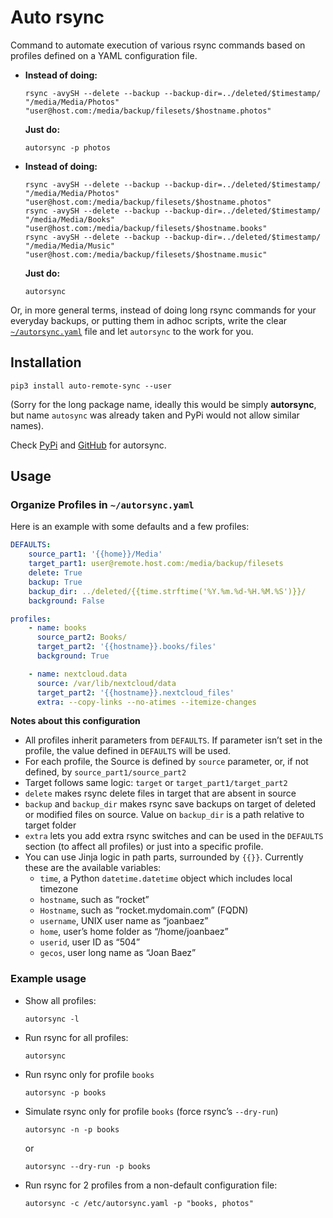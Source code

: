 # Auto rsync

Command to automate execution of various rsync commands based on profiles
defined on a YAML configuration file.

* **Instead of doing:**
    ```shell
    rsync -avySH --delete --backup --backup-dir=../deleted/$timestamp/ "/media/Media/Photos" "user@host.com:/media/backup/filesets/$hostname.photos"
    ```

    **Just do:**
    ```shell
    autorsync -p photos
    ```
* **Instead of doing:**
    ```shell
    rsync -avySH --delete --backup --backup-dir=../deleted/$timestamp/ "/media/Media/Photos" "user@host.com:/media/backup/filesets/$hostname.photos"
    rsync -avySH --delete --backup --backup-dir=../deleted/$timestamp/ "/media/Media/Books" "user@host.com:/media/backup/filesets/$hostname.books"
    rsync -avySH --delete --backup --backup-dir=../deleted/$timestamp/ "/media/Media/Music" "user@host.com:/media/backup/filesets/$hostname.music"
    ```

    **Just do:**
    ```shell
    autorsync
    ```
Or, in more general terms, instead of doing long rsync commands for your
everyday backups, or putting them in adhoc scripts, write the clear
[`~/autorsync.yaml`](#yamlfile) file and let `autorsync` to the work for you.

## Installation

```shell
pip3 install auto-remote-sync --user
```
(Sorry for the long package name, ideally this would be simply **autorsync**,
but name `autosync` was already taken and PyPi would not allow similar names).

Check [PyPi](https://pypi.org/project/auto-remote-sync/) and
[GitHub](https://github.com/avibrazil/autorsync) for autorsync.

## Usage

### <a name="yamlfile"></a>Organize Profiles in `~/autorsync.yaml`
Here is an example with some defaults and a few profiles:

```yaml
DEFAULTS:
    source_part1: '{{home}}/Media'
    target_part1: user@remote.host.com:/media/backup/filesets
    delete: True
    backup: True
    backup_dir: ../deleted/{{time.strftime('%Y.%m.%d-%H.%M.%S')}}/
    background: False

profiles:
    - name: books
      source_part2: Books/
      target_part2: '{{hostname}}.books/files'
      background: True

    - name: nextcloud.data
      source: /var/lib/nextcloud/data
      target_part2: '{{hostname}}.nextcloud_files'
      extra: --copy-links --no-atimes --itemize-changes
```

**Notes about this configuration**
- All profiles inherit parameters from `DEFAULTS`. If parameter isn’t set in
the profile, the value defined in `DEFAULTS` will be used.
- For each profile, the Source is defined by `source` parameter, or, if not
defined, by `source_part1/source_part2`
- Target follows same logic: `target` or `target_part1/target_part2`
- `delete` makes rsync delete files in target that are absent in source
- `backup` and `backup_dir` makes rsync save backups on target of deleted or
modified files on source. Value on `backup_dir` is a path relative to target
folder
- `extra` lets you add extra rsync switches and can be used in the `DEFAULTS`
section (to affect all profiles) or just into a specific profile.
- You can use Jinja logic in path parts, surrounded by `{{}}`. Currently these
are the available variables:
    - `time`, a Python `datetime.datetime` object which includes local timezone
    - `hostname`, such as “rocket”
    - `Hostname`, such as “rocket.mydomain.com” (FQDN)
    - `username`, UNIX user name as “joanbaez”
    - `home`, user’s home folder as “/home/joanbaez”
    - `userid`, user ID as “504”
    - `gecos`, user long name as “Joan Baez”

### Example usage
- Show all profiles:
    ```shell
    autorsync -l
    ```
- Run rsync for all profiles:
    ```shell
    autorsync
    ```
- Run rsync only for profile `books`
    ```shell
    autorsync -p books
    ```

- Simulate rsync only for profile `books` (force rsync’s `--dry-run`)  
    ```shell
    autorsync -n -p books
    ```
    or
    ```shell
    autorsync --dry-run -p books
    ```
- Run rsync for 2 profiles from a non-default configuration file:
    ```shell
    autorsync -c /etc/autorsync.yaml -p "books, photos"
    ```
